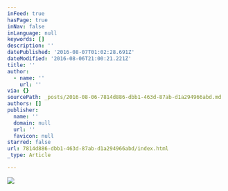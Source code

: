 ```yaml
---
inFeed: true
hasPage: true
inNav: false
inLanguage: null
keywords: []
description: ''
datePublished: '2016-08-07T01:02:28.691Z'
dateModified: '2016-08-06T21:00:21.221Z'
title: ''
author:
  - name: ''
    url: ''
via: {}
sourcePath: _posts/2016-08-06-7814d886-dbb1-463d-87ab-d1a294966abd.md
authors: []
publisher:
  name: ''
  domain: null
  url: ''
  favicon: null
starred: false
url: 7814d886-dbb1-463d-87ab-d1a294966abd/index.html
_type: Article

---
```

![](https://the-grid-user-content.s3-us-west-2.amazonaws.com/72253321-785d-4170-8493-f41773f8c305.png)